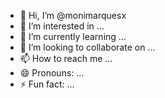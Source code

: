 - 👋 Hi, I’m @monimarquesx
- 👀 I’m interested in ...
- 🌱 I’m currently learning ...
- 💞️ I’m looking to collaborate on ...
- 📫 How to reach me ...
- 😄 Pronouns: ...
- ⚡ Fun fact: ...

<!---
monimarquesx/monimarquesx is a ✨ special ✨ repository because its `README.md` (this file) appears on your GitHub profile.
You can click the Preview link to take a look at your changes.
--->

